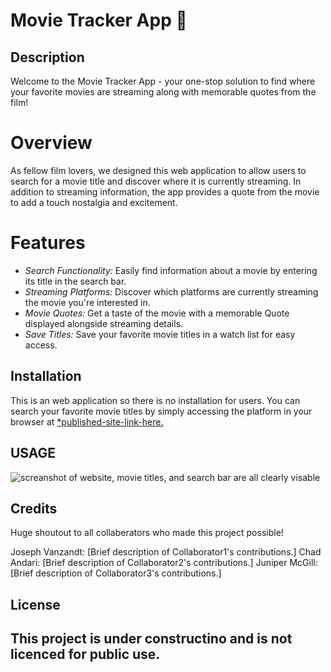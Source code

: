# Movie Tracker App 🍿
## Description

Welcome to the Movie Tracker App - your one-stop solution to find where your favorite movies are streaming along with memorable quotes from the film!

# Overview
As fellow film lovers, we designed this web application to allow users to search for a movie title and discover where it is currently streaming. In addition to streaming information, the app provides a quote from the movie to add a touch nostalgia and excitement. 

# Features

- *Search Functionality:* Easily find information about a movie by entering its title in the search bar.
- *Streaming Platforms:* Discover which platforms are currently streaming the movie you're interested in.
- *Movie Quotes:* Get a taste of the movie with a memorable Quote displayed alongside streaming details. 
- *Save Titles:* Save your favorite movie titles in a watch list for easy access. 


## Installation
This is an web application so there is no installation for users. You can search your favorite movie titles by simply accessing the platform in your browser at <a href="<fill-in-published-site-link-here>" target="_blank">*published-site-link-here.</a>

## USAGE
 ![screanshot of website, movie titles, and search bar are all clearly visable](assets/images/screenshot.png)

## Credits
Huge shoutout to all collaberators who made this project possible! 

Joseph Vanzandt: [Brief description of Collaborator1's contributions.]
Chad Andari: [Brief description of Collaborator2's contributions.]
Juniper McGill: [Brief description of Collaborator3's contributions.]

## License
This project is under constructino and is not licenced for public use. 
---


<!-- ## User Story
- AS A user
- I WANT to add a movie title that I'd like to see to a website
- SO THAT I can see where they're streaming.
- GIVEN I want to find out where to watch a movie
- WHEN I input the title
- THEN I am presented with an image of the cover, where I can stream the movie, a quote from the movie, and an option to save that title.
- WHEN I save a title, it is stored somewhere on the screen
- THEN I can come back to it later after refresh or browser close, and still find where its streaming without retyping it
- WHEN I have seen a title
- THEN I can either mark it as viewed or remove it from the library -->